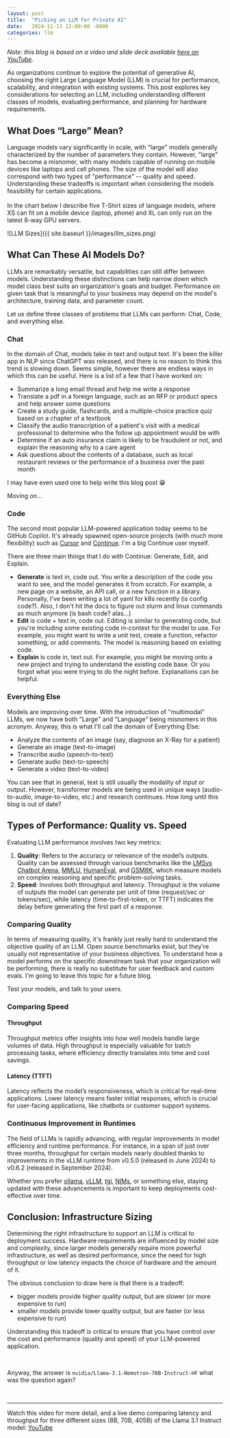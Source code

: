 ```yaml
---
layout: post
title:  "Picking an LLM for Private AI"
date:   2024-11-13 12:00:00 -0800
categories: llm
---
```


*Note: this blog is based on a video and slide deck available [here on YouTube](https://www.youtube.com/watch?v=sNRqJOEKkCw).*

As organizations continue to explore the potential of generative AI, choosing the right Large Language Model (LLM) is crucial for performance, scalability, and integration with existing systems. This post explores key considerations for selecting an LLM, including understanding different classes of models, evaluating performance, and planning for hardware requirements.

## What Does “Large” Mean?

Language models vary significantly in scale, with "large" models generally characterized by the number of parameters they contain. However, "large" has become a misnomer, with many models capable of running on mobile devices like laptops and cell phones. The size of the model will also correspond with two types of "performance" -- quality and speed. Understanding these tradeoffs is important when considering the models feasibility for certain applications. \
\
In the chart below I describe five T-Shirt sizes of language models, where XS can fit on a mobile device (laptop, phone) and XL can only run on the latest 8-way GPU servers.

![LLM Sizes]({{ site.baseurl }}/images/llm_sizes.png)


## What Can These AI Models Do?

LLMs are remarkably versatile, but capabilities can still differ between models. Understanding these distinctions can help narrow down which model class best suits an organization's goals and budget. Performance on given task that is meaningful to your business may depend on the model's architecture, training data, and parameter count.

Let us define three classes of problems that LLMs can perform: Chat, Code, and everything else.

### Chat

In the domain of Chat, models take in text and output text. It's been the killer app in NLP since ChatGPT was released, and there is no reason to think this trend is slowing down. Seems simple, however there are endless ways in which this can be useful. Here is a list of a few that I have worked on:

* Summarize a long email thread and help me write a response
* Translate a pdf in a foreign language, such as an RFP or product specs and help answer some questions
* Create a study guide, flashcards, and a multiple-choice practice quiz based on a chapter of a textbook
* Classify the audio transcription of a patient's visit with a medical professional to determine who the follow up appointment would be with
* Determine if an auto insurance claim is likely to be fraudulent or not, and explain the reasoning why to a care agent
* Ask questions about the contents of a database, such as local restaurant reviews or the performance of a business over the past month

I may have even used one to help write this blog post 😁

Moving on...

### Code

The second most popular LLM-powered application today seems to be GitHub Copilot. It's already spawned open-source projects (with much more flexibility) such as [Cursor](https://www.cursor.com/) and [Continue](https://continue.dev/). I'm a big Continue user myself.

There are three main things that I do with Continue: Generate, Edit, and Explain.

* **Generate** is text in, code out. You write a description of the code you want to see, and the model generates it from scratch. For example, a new page on a website, an API call, or a new function in a library. Personally, I've been writing a lot of yaml for k8s recently (is config code?). Also, I don't hit the docs to figure out slurm and linux commands as much anymore (is bash code? alas...)
* **Edit** is code + text in, code out. Editing is similar to generating code, but you're including some existing code in-context for the model to use. For example, you might want to write a unit test, create a function, refactor something, or add comments. The model is reasoning based on existing code.
* **Explain** is code in, text out. For example, you might be moving onto a new project and trying to understand the existing code base. Or you forgot what you were trying to do the night before. Explanations can be helpful.

### Everything Else

Models are improving over time. With the introduction of "multimodal" LLMs, we now have both "Large" and "Language" being misnomers in this acronym. Anyway, this is what I'll call the domain of Everything Else:

* Analyze the contents of an image (say, diagnose an X-Ray for a patient)
* Generate an image (text-to-image)
* Transcribe audio (speech-to-text)
* Generate audio (text-to-speech)
* Generate a video (text-to-video)

You can see that in general, text is still usually the modality of input or output. However, transformer models are being used in unique ways (audio-to-audio, image-to-video, etc.) and research continues. How long until this blog is out of date?

## Types of Performance: Quality vs. Speed

Evaluating LLM performance involves two key metrics:

1. **Quality**: Refers to the accuracy or relevance of the model’s outputs. Quality can be assessed through various benchmarks like the [LMSys Chatbot Arena](https://lmarena.ai/?leaderboard), [MMLU,](https://github.com/hendrycks/test) [HumanEval](https://github.com/openai/human-eval), and [GSM8K](https://github.com/openai/grade-school-math), which measure models on complex reasoning and specific problem-solving tasks.
2. **Speed**: Involves both throughput and latency. Throughput is the volume of outputs the model can generate per unit of time (request/sec or tokens/sec), while latency (time-to-first-token, or TTFT) indicates the delay before generating the first part of a response.

### Comparing Quality

In terms of measuring quality, it's frankly just really hard to understand the objective quality of an LLM. Open source benchmarks exist, but they're usually not representative of your business objectives. To understand how a model performs on the specific downstream task that your organization will be performing, there is really no substitute for user feedback and custom evals. I'm going to leave this topic for a future blog.

Test your models, and talk to your users.

### Comparing Speed

#### Throughput

Throughput metrics offer insights into how well models handle large volumes of data. High throughput is especially valuable for batch processing tasks, where efficiency directly translates into time and cost savings.

#### Latency (TTFT)

Latency reflects the model’s responsiveness, which is critical for real-time applications. Lower latency means faster initial responses, which is crucial for user-facing applications, like chatbots or customer support systems.

### Continuous Improvement in Runtimes

The field of LLMs is rapidly advancing, with regular improvements in model efficiency and runtime performance. For instance, in a span of just over three months, throughput for certain models nearly doubled thanks to improvements in the vLLM runtime from v0.5.0 (released in June 2024) to v0.6.2 (released in September 2024).

Whether you prefer [ollama](https://ollama.com/), [vLLM](https://docs.vllm.ai/en/latest/), [tgi](https://huggingface.co/docs/text-generation-inference/en/index), [NIMs](https://www.nvidia.com/en-us/ai/), or something else, staying updated with these advancements is important to keep deployments cost-effective over time.

## Conclusion: Infrastructure Sizing

Determining the right infrastructure to support an LLM is critical to deployment success. Hardware requirements are influenced by model size and complexity, since larger models generally require more powerful infrastructure, as well as desired performance, since the need for high throughput or low latency impacts the choice of hardware and the amount of it.

The obvious conclusion to draw here is that there is a tradeoff:

* bigger models provide higher quality output, but are slower (or more expensive to run)
* smaller models provide lower quality output, but are faster (or less expensive to run)

Understanding this tradeoff is critical to ensure that you have control over the cost and performance (quality and speed) of your LLM-powered application.

<br>

Anyway, the answer is `nvidia/Llama-3.1-Nemotron-70B-Instruct-HF` what was the question again?

<br>

- - -

Watch this video for more detail, and a live demo comparing latency and throughput for three different sizes (8B, 70B, 405B) of the Llama 3.1 Instruct model: [YouTube](https://www.youtube.com/watch?v=sNRqJOEKkCw)
